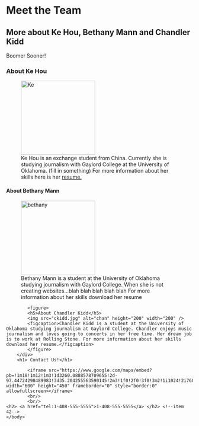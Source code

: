 <!-- item 1, 2 -->
<!DOCTYPE html>
<html>
    <head>
        <title>GC Bio</title>
<!-- item 26-->
        <link rel="icon"
          type="image/png"
          href=""
          />
<!-- item 3 -->
<link href="GC.css" rel="stylesheet" type="text/css" />
    </head>
    <body>
        <h1> Meet the Team</h1>
            <h2> More about Ke Hou, Bethany Mann and Chandler Kidd </h2>
            <p class="speech">Boomer Sooner!</p>
            <div class="biopage">
            <h3>About Ke Hou</h3>
            <!--item 10-->
            <figure>
            <img src="slide2.jpg" alt="Ke" height="200" width="200"/>
                <figcaption>Ke Hou is an exchange student from China. Currently she is studying journalism with Gaylord College at the University of Oklahoma. (fill in something) For more information about her skills here is her <a href="http://www.keke-416.com/hou_resume.html">resume.</a></figcaption>
                </figure>
            <h4>About Bethany Mann</h4>
            <figure>
            <img src=peachyselfie.jpg alt="bethany" height="200" width="200"/>
            <figcaption>Bethany Mann is a student at the University of Oklahoma studying journalism with Gaylord College. When she is not creating websites...blah blah blah blah blah
            For more information about her skills download her resume</figcaption>
            </figure>
        
            <figure>
            <h5>About Chandler Kidd</h5>
            <img src="ckidd.jpg" alt="chan" height="200" width="200" />
            <figcaption>Chandler Kidd is a student at the University of Oklahoma studying journalism at Gaylord College. Chandler enjoys music journalism and loves going to concerts in her free time. Her dream job is to work at Rolling Stone. For more information about her skills download her resume.</figcaption>   
            </figure>
        </div>
        <h1> Contact Us!</h1>
<!-- item 11 -->            
            <iframe src="https://www.google.com/maps/embed?pb=!1m18!1m12!1m3!1d3260.0888578709655!2d-97.44724298489983!3d35.204255563590145!2m3!1f0!2f0!3f0!3m2!1i1024!2i768!4f13.1!3m3!1m2!1s0x87b2682ce65c29c7%3A0x98b87d40b11961cd!2sGaylord+College!5e0!3m2!1sen!2sus!4v1511795812996" width="600" height="450" frameborder="0" style="border:0" allowfullscreen></iframe>
            <br/>
            <br/>
    <h2> <a href="tel:1-408-555-5555">1-408-555-5555</a> </h2> <!--item 42-->
    </body>
</html>
